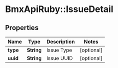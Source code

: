 # BmxApiRuby::IssueDetail

## Properties
Name | Type | Description | Notes
------------ | ------------- | ------------- | -------------
**type** | **String** | Issue Type | [optional] 
**uuid** | **String** | Issue UUID | [optional] 



